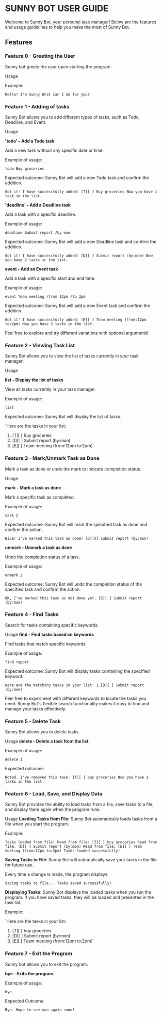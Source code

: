 # SUNNY BOT USER GUIDE

Welcome to Sunny Bot, your personal task manager! Below are the features and usage guidelines to help you make the most of Sunny Bot.

## Features 

### Feature 0 - Greeting the User

Sunny bot greets the user upon starting the program.

Usage

Example:

`Hello! I'm Sunny
What can I do for you?`

### Feature 1 - Adding of tasks

Sunny Bot allows you to add different types of tasks, such as Todo, Deadline, and Event.

Usage

**'todo' - Add a Todo task**

Add a new task without any specific date or time.

Example of usage:

`todo Buy groceries`

Expected outcome:
Sunny Bot will add a new Todo task and confirm the addition.

`Got it! I have successfully added:
[T][ ] Buy groceries
Now you have 1 task in the list.`




**'deadline' - Add a Deadline task**

Add a task with a specific deadline.

Example of usage:

`deadline Submit report /by mon`

Expected outcome:
Sunny Bot will add a new Deadline task and confirm the addition.

`Got it! I have successfully added:
[D][ ] Submit report (by:mon)
Now you have 2 tasks in the list.`




**event - Add an Event task**

Add a task with a specific start and end time.

Example of usage:

`event Team meeting /from 12pm /to 2pm`

Expected outcome:
Sunny Bot will add a new Event task and confirm the addition.

`Got it! I have successfully added:
[E][ ] Team meeting (from:12pm to:2pm)
Now you have 3 tasks in the list.`

Feel free to explore and try different variations with optional arguments!




### Feature 2 - Viewing Task List

Sunny Bot allows you to view the list of tasks currently in your task manager.

Usage

**list - Display the list of tasks**

View all tasks currently in your task manager.

Example of usage:

`list`

Expected outcome:
Sunny Bot will display the list of tasks.

`Here are the tasks in your list:
1. [T][ ] Buy groceries
2. [D][ ] Submit report (by:mon)
3. [E][ ] Team meeting (from:12pm to:2pm)`




### Feature 3 - Mark/Unmark Task as Done
Mark a task as done or undo the mark to indicate completion status.

Usage

**mark - Mark a task as done**

Mark a specific task as completed.

Example of usage:

`mark 2`

Expected outcome:
Sunny Bot will mark the specified task as done and confirm the action.

`Nice! I've marked this task as done!
[D][X] Submit report (by:mon)`




**unmark - Unmark a task as done**

Undo the completion status of a task.

Example of usage:

`unmark 2`

Expected outcome:
Sunny Bot will undo the completion status of the specified task and confirm the action.

`OK, I've marked this task as not done yet.
[D][ ] Submit report (by:mon)`




### Feature 4 - Find Tasks
Search for tasks containing specific keywords.

Usage
**find - Find tasks based on keywords**

Find tasks that match specific keywords.

Example of usage:

`find report`

Expected outcome:
Sunny Bot will display tasks containing the specified keyword.

`Here are the matching tasks in your list:
1.[D][ ] Submit report (by:mon)`

Feel free to experiment with different keywords to locate the tasks you need. Sunny Bot's flexible search functionality makes it easy to find and manage your tasks effectively.



### Feature 5 - Delete Task
Sunny Bot allows you to delete tasks.

Usage
**delete - Delete a task from the list**

Example of usage:

`delete 1`

Expected outcome:

`Noted. I've removed this task:
[T][ ] buy groceries
Now you have 2 tasks in the list.`





### Feature 6 - Load, Save, and Display Data
Sunny Bot provides the ability to load tasks from a file, save tasks to a file, and display them again when the program runs.

Usage
**Loading Tasks from File:**
Sunny Bot automatically loads tasks from a file when you start the program.

Example:

`Tasks loaded from file:
Read from file: [T][ ] buy groceries
Read from file: [D][ ] Submit report (by:mon)
Read from file: [E][ ] Team meeting (from:12pm to:2pm)
Tasks loaded successfully!`


**Saving Tasks to File:**
Sunny Bot will automatically save your tasks in the file for future use.

Every time a change is made, the program displays:

`Saving tasks to file...
Tasks saved successfully!`


**Displaying Tasks:**
Sunny Bot displays the loaded tasks when you run the program. If you have saved tasks, they will be loaded and presented in the task list.

Example:

`Here are the tasks in your list:
1. [T][ ] buy groceries
2. [D][ ] Submit report (by:mon)
3. [E][ ] Team meeting (from:12pm to:2pm)`




### Feature 7 - Exit the Program
Sunny bot allows you to exit the program.

**bye - Exits the program**

Example of usage:

`bye`

Expected Outcome:

`Bye. Hope to see you again soon!`
